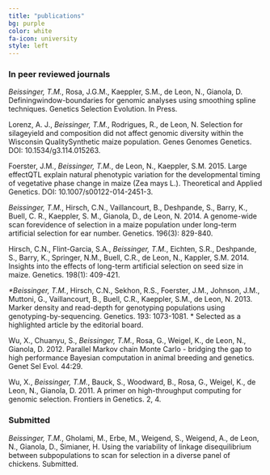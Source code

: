 ```yaml
---
title: "publications"
bg: purple
color: white
fa-icon: university
style: left
---
```



### In peer reviewed journals
*Beissinger, T.M.*, Rosa, J.G.M., Kaeppler, S.M., de Leon, N., Gianola, D. Definingwindow-boundaries for genomic analyses using smoothing spline techniques. Genetics Selection Evolution. In Press.

Lorenz, A. J., *Beissinger, T.M.*, Rodrigues, R., de Leon, N. Selection for silageyield and composition did not affect genomic diversity within the Wisconsin QualitySynthetic maize population. Genes Genomes Genetics. DOI: 10.1534/g3.114.015263.

Foerster, J.M., *Beissinger, T.M.*, de Leon, N., Kaeppler, S.M. 2015. Large effectQTL explain natural phenotypic variation for the developmental timing of vegetative phase change in maize (Zea mays L.). Theoretical and Applied Genetics. DOI:
10.1007/s00122-014-2451-3.

*Beissinger, T.M.*, Hirsch, C.N., Vaillancourt, B., Deshpande, S., Barry, K., Buell, C. R., Kaeppler, S. M., Gianola, D., de Leon, N. 2014. A genome-wide scan forevidence of selection in a maize population under long-term artificial selection for ear number. Genetics. 196(3): 829-840.

Hirsch, C.N., Flint-Garcia, S.A., *Beissinger, T.M.*, Eichten, S.R., Deshpande, S., Barry, K., Springer, N.M., Buell, C.R., de Leon, N., Kappler, S.M. 2014. Insights into the effects of long-term artificial selection on seed size in maize. Genetics. 198(1): 409-421.

*\*Beissinger, T.M.*, Hirsch, C.N., Sekhon, R.S., Foerster, J.M., Johnson, J.M., Muttoni, G., Vaillancourt, B., Buell, C.R., Kaeppler, S.M., de Leon, N. 2013. Marker density and read-depth for genotyping populations using genotyping-by-sequencing. Genetics. 193: 1073-1081.
\* Selected as a highlighted article by the editorial board.

Wu, X., Chuanyu, S., *Beissinger, T.M.*, Rosa, G., Weigel, K., de Leon, N., Gianola, D. 2012. Parallel Markov chain Monte Carlo - bridging the gap to high performance Bayesian computation in animal breeding and genetics. Genet Sel Evol. 44:29.

Wu, X., *Beissinger, T.M.*, Bauck, S., Woodward, B., Rosa, G., Weigel, K., de
Leon, N., Gianola, D. 2011. A primer on high-throughput computing for genomic
selection. Frontiers in Genetics. 2, 4.

### Submitted
*Beissinger, T.M.*, Gholami, M., Erbe, M., Weigend, S., Weigend, A., de Leon, N., Gianola, D., Simianer, H. Using the variability of linkage disequilibrium between subpopulations to scan for selection in a diverse panel of chickens. Submitted.